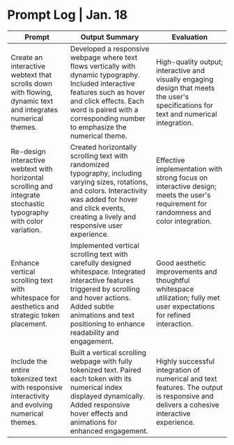# Prompt Log | Jan. 18

| Prompt | Output Summary | Evaluation |
|--------|----------------|------------|
| Create an interactive webtext that scrolls down with flowing, dynamic text and integrates numerical themes. | Developed a responsive webpage where text flows vertically with dynamic typography. Included interactive features such as hover and click effects. Each word is paired with a corresponding number to emphasize the numerical theme. | High-quality output; interactive and visually engaging design that meets the user's specifications for text and numerical integration. |
| Re-design interactive webtext with horizontal scrolling and integrate stochastic typography with color variation. | Created horizontally scrolling text with randomized typography, including varying sizes, rotations, and colors. Interactivity was added for hover and click events, creating a lively and responsive user experience. | Effective implementation with strong focus on interactive design; meets the user's requirement for randomness and color integration. |
| Enhance vertical scrolling text with whitespace for aesthetics and strategic token placement. | Implemented vertical scrolling text with carefully designed whitespace. Integrated interactive features triggered by scrolling and hover actions. Added subtle animations and text positioning to enhance readability and engagement. | Good aesthetic improvements and thoughtful whitespace utilization; fully met user expectations for refined interaction. |
| Include the entire tokenized text with responsive interactivity and evolving numerical themes. | Built a vertical scrolling webpage with fully tokenized text. Paired each token with its numerical index displayed dynamically. Added responsive hover effects and animations for enhanced engagement. | Highly successful integration of numerical and text features. The output is responsive and delivers a cohesive interactive experience. |

